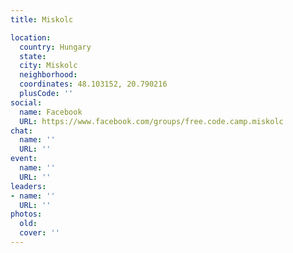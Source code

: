 ```yaml
---
title: Miskolc

location:
  country: Hungary
  state: 
  city: Miskolc
  neighborhood: 
  coordinates: 48.103152, 20.790216
  plusCode: ''
social:
  name: Facebook
  URL: https://www.facebook.com/groups/free.code.camp.miskolc
chat:
  name: ''
  URL: ''
event:
  name: ''
  URL: ''
leaders:
- name: ''
  URL: ''
photos:
  old: 
  cover: ''
---
```

